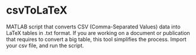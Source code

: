 # csvToLaTeX
MATLAB script that converts CSV (Comma-Separated Values) data into LaTeX tables in .txt format. If you are working on a document or publication that requires to convert a big table, this tool simplifies the process. Import your csv file, and run the script.
